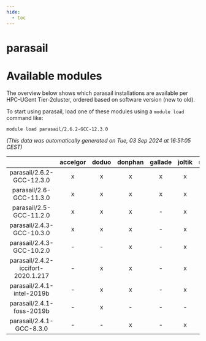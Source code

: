 ```yaml
---
hide:
  - toc
---
```


parasail
========

# Available modules


The overview below shows which parasail installations are available per HPC-UGent Tier-2cluster, ordered based on software version (new to old).

To start using parasail, load one of these modules using a `module load` command like:

```shell
module load parasail/2.6.2-GCC-12.3.0
```

*(This data was automatically generated on Tue, 03 Sep 2024 at 16:51:05 CEST)*  

| |accelgor|doduo|donphan|gallade|joltik|shinx|skitty|
| :---: | :---: | :---: | :---: | :---: | :---: | :---: | :---: |
|parasail/2.6.2-GCC-12.3.0|x|x|x|x|x|x|x|
|parasail/2.6-GCC-11.3.0|x|x|x|x|x|-|x|
|parasail/2.5-GCC-11.2.0|x|x|x|-|x|-|x|
|parasail/2.4.3-GCC-10.3.0|x|x|x|-|x|-|x|
|parasail/2.4.3-GCC-10.2.0|-|-|x|-|x|-|-|
|parasail/2.4.2-iccifort-2020.1.217|-|x|x|-|x|-|x|
|parasail/2.4.1-intel-2019b|-|x|x|-|x|-|x|
|parasail/2.4.1-foss-2019b|-|x|-|-|-|-|-|
|parasail/2.4.1-GCC-8.3.0|-|-|x|-|x|-|x|
